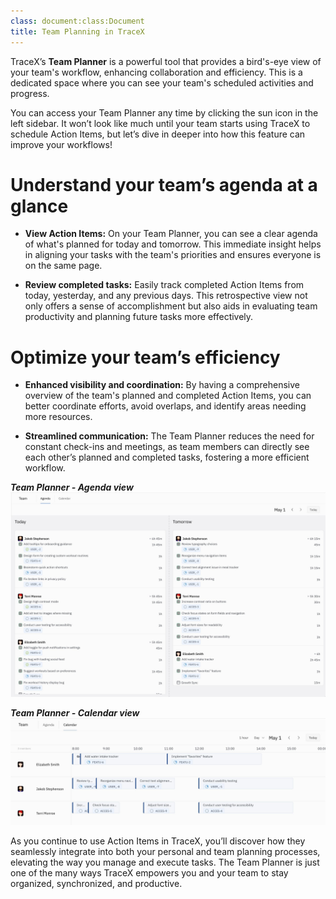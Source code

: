 ```yaml
---
class: document:class:Document
title: Team Planning in TraceX
---
```

TraceX’s **Team Planner** is a powerful tool that provides a bird's-eye view of your team's workflow, enhancing collaboration and efficiency. This is a dedicated space where you can see your team's scheduled activities and progress. 

You can access your Team Planner any time by clicking the sun icon in the left sidebar. It won’t look like much until your team starts using TraceX to schedule Action Items, but let’s dive in deeper into how this feature can improve your workflows!

# **Understand your team’s agenda at a glance**

- **View Action Items:** On your Team Planner, you can see a clear agenda of what's planned for today and tomorrow. This immediate insight helps in aligning your tasks with the team's priorities and ensures everyone is on the same page.

- **Review completed tasks:** Easily track completed Action Items from today, yesterday, and any previous days. This retrospective view not only offers a sense of accomplishment but also aids in evaluating team productivity and planning future tasks more effectively.

# **Optimize your team’s efficiency**

- **Enhanced visibility and coordination:** By having a comprehensive overview of the team's planned and completed Action Items, you can better coordinate efforts, avoid overlaps, and identify areas needing more resources.

- **Streamlined communication:** The Team Planner reduces the need for constant check-ins and meetings, as team members can directly see each other’s planned and completed tasks, fostering a more efficient workflow.


***Team Planner - Agenda view***
![](https://raw.githubusercontent.com/charles-rollet/controlled-docs-test/main/assets/images/team-agenda.jpeg)

***Team Planner - Calendar view***
![](https://raw.githubusercontent.com/charles-rollet/controlled-docs-test/main/assets/images/team-calendar.jpeg)

As you continue to use Action Items in TraceX, you’ll discover how they seamlessly integrate into both your personal and team planning processes, elevating the way you manage and execute tasks. The Team Planner is just one of the many ways TraceX empowers you and your team to stay organized, synchronized, and productive.
